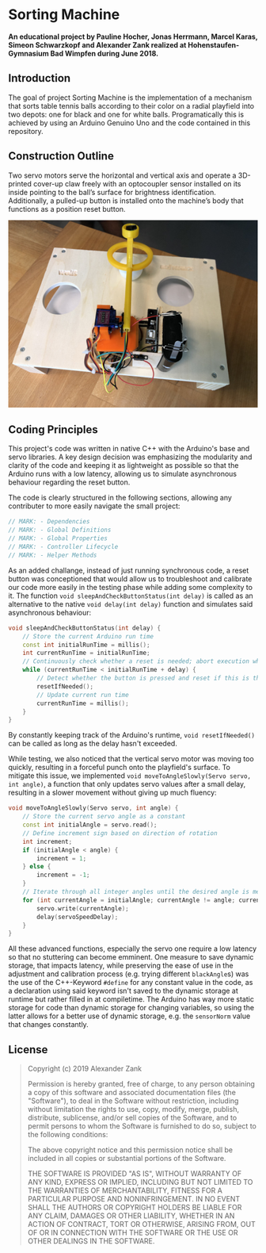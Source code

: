# Sorting Machine
**An educational project by Pauline Hocher, Jonas Herrmann, Marcel Karas, Simeon Schwarzkopf and Alexander Zank realized at Hohenstaufen-Gymnasium Bad Wimpfen during June 2018.**

## Introduction
The goal of project Sorting Machine is the implementation of a mechanism that sorts table tennis balls according to their color on a radial playfield into two depots: one for black and one for white balls.
Programatically this is achieved by using an Arduino Genuino Uno and the code contained in this repository.

## Construction Outline
Two servo motors serve the horizontal and vertical axis and operate a 3D-printed cover-up claw freely with an optocoupler sensor installed on its inside pointing to the ball’s surface for brightness identification.
Additionally, a pulled-up button is installed onto the machine’s body that functions as a position reset button.

![Construction Outline](https://raw.githubusercontent.com/AlexLike/NwT-Sorting-Machine/Documentation-Assets/Contruction%20Outline.jpeg?token=AHIOBSZSEB554PH7ZZQBFA25EDWX2)

## Coding Principles
This project's code was written in native C++ with the Arduino's base and servo libraries. A key design decision was emphasizing the modularity and clarity of the code and keeping it as lightweight as possible so that the Arduino runs with a low latency, allowing us to simulate asynchronous behaviour regarding the reset button.

The code is clearly structured in the following sections, allowing any contributer to more easily navigate the small project:
```C++
// MARK: - Dependencies
// MARK: - Global Definitions
// MARK: - Global Properties
// MARK: - Controller Lifecycle
// MARK: - Helper Methods
```

As an added challange, instead of just running synchronous code, a reset button was conceptioned that would allow us to troubleshoot and calibrate our code more easily in the testing phase while adding some complexity to it. The function
`void sleepAndCheckButtonStatus(int delay)` is called as an alternative to the native `void delay(int delay)` function and simulates said asynchronous behaviour:

```C++
void sleepAndCheckButtonStatus(int delay) {
    // Store the current Arduino run time
    const int initialRunTime = millis();
    int currentRunTime = initialRunTime;
    // Continuously check whether a reset is needed; abort execution when the delay is reached
    while (currentRunTime < initialRunTime + delay) {
        // Detect whether the button is pressed and reset if this is the case
        resetIfNeeded();
        // Update current run time
        currentRunTime = millis();
    }
}
```

By constantly keeping track of the Arduino's runtime, `void resetIfNeeded()` can be called as long as the delay hasn't exceeded.

While testing, we also noticed that the vertical servo motor was moving too quickly, resulting in a forceful punch onto the playfield's surface. To mitigate this issue, we implemented `void moveToAngleSlowly(Servo servo, int angle)`, a function that only updates servo values after a small delay, resulting in a slower movement without giving up much fluency:

```C++
void moveToAngleSlowly(Servo servo, int angle) {
    // Store the current servo angle as a constant
    const int initialAngle = servo.read();
    // Define increment sign based on direction of rotation
    int increment;
    if (initialAngle < angle) {
        increment = 1;
    } else {
        increment = -1;
    }
    // Iterate through all integer angles until the desired angle is met
    for (int currentAngle = initialAngle; currentAngle != angle; currentAngle += increment) {
        servo.write(currentAngle);
        delay(servoSpeedDelay);
    }
}
```

All these advanced functions, especially the servo one require a low latency so that no stuttering can become emminent. One measure to save dynamic storage, that impacts latency, while preserving the ease of use in the adjustment and calibration process (e.g. trying different `blackAngle`s) was the use of the C++-Keyword `#define` for any constant value in the code, as a declaration using said keyword isn't saved to the dynamic storage at runtime but rather filled in at compiletime. The Arduino has way more static storage for code than dynamic storage for changing variables, so using the latter allows for a better use of dynamic storage, e.g. the `sensorNorm` value that changes constantly.

## License
>Copyright (c) 2019 Alexander Zank
>
>Permission is hereby granted, free of charge, to any person obtaining a copy
of this software and associated documentation files (the "Software"), to deal
in the Software without restriction, including without limitation the rights
to use, copy, modify, merge, publish, distribute, sublicense, and/or sell
copies of the Software, and to permit persons to whom the Software is
furnished to do so, subject to the following conditions:
>
>The above copyright notice and this permission notice shall be included in all
copies or substantial portions of the Software.
>
>THE SOFTWARE IS PROVIDED "AS IS", WITHOUT WARRANTY OF ANY KIND, EXPRESS OR
IMPLIED, INCLUDING BUT NOT LIMITED TO THE WARRANTIES OF MERCHANTABILITY,
FITNESS FOR A PARTICULAR PURPOSE AND NONINFRINGEMENT. IN NO EVENT SHALL THE
AUTHORS OR COPYRIGHT HOLDERS BE LIABLE FOR ANY CLAIM, DAMAGES OR OTHER
LIABILITY, WHETHER IN AN ACTION OF CONTRACT, TORT OR OTHERWISE, ARISING FROM,
OUT OF OR IN CONNECTION WITH THE SOFTWARE OR THE USE OR OTHER DEALINGS IN THE
SOFTWARE.

